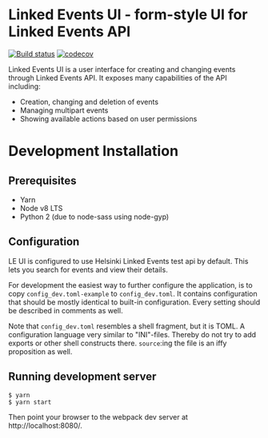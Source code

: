 Linked Events UI - form-style UI for Linked Events API
======================================================

[![Build status](https://travis-ci.org/City-of-Helsinki/linkedevents-ui.svg?branch=master)](https://travis-ci.org/City-of-Helsinki/linkedevents-ui)
[![codecov](https://codecov.io/gh/City-of-Helsinki/linkedevents-ui/branch/master/graph/badge.svg)](https://codecov.io/gh/City-of-Helsinki/linkedevents-ui)

Linked Events UI is a user interface for creating and changing events through
Linked Events API. It exposes many capabilities of the API including:

* Creation, changing and deletion of events
* Managing multipart events
* Showing available actions based on user permissions

# Development Installation

## Prerequisites
* Yarn
* Node v8 LTS 
* Python 2 (due to node-sass using node-gyp)

## Configuration

LE UI is configured to use Helsinki Linked Events test api by default. This
lets you search for events and view their details.

For development the easiest way to further configure the application, is
to copy `config_dev.toml-example` to `config_dev.toml`. It contains
configuration that should be mostly identical to built-in configuration.
Every setting should be described in comments as well.

Note that `config_dev.toml` resembles a shell fragment, but it is TOML. A
configuration language very similar to "INI"-files. Thereby do not try to
add exports or other shell constructs there. `source`:ing the file is an
iffy proposition as well.

## Running development server

```
$ yarn
$ yarn start
```

Then point your browser to the webpack dev server at http://localhost:8080/.
